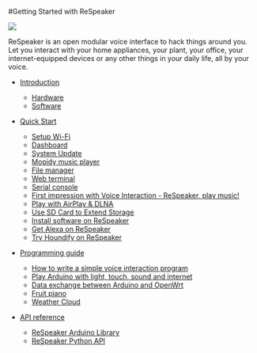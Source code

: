 #Getting Started with ReSpeaker

![](https://github.com/respeaker/get_started_with_respeaker/blob/master/img/respeakerReadme.jpg?raw=true)

ReSpeaker is an open modular voice interface to hack things around you. Let you interact with your home appliances, your plant, your office, your internet-equipped devices or any other things in your daily life, all by your voice.

- [Introduction](Introduction.md)
   - [Hardware](Introduction.md#hardware)
   - [Software](Introduction.md#software)
     
- [Quick Start](QuickStart.md)
   - [Setup Wi-Fi](QuickStart.md#setup-wi-fi)
   - [Dashboard](QuickStart.md#dashboard)
   - [System Update](QuickStart.md#system-update)
   - [Mopidy music player](QuickStart.md#mopidy-music-player)
   - [File manager](QuickStart.md#file-manager)
   - [Web terminal](QuickStart.md#web-terminal)   
   - [Serial console](QuickStart.md#serial-console)
   - [First impression with Voice Interaction - ReSpeaker, play music!](QuickStart.md#first-impression-with-voice-interaction---respeaker-play-music)
   - [Play with AirPlay & DLNA]()
   - [Use SD Card to Extend Storage](QuickStart.md#use-sd-card-to-extend-storage)
   - [Install software on ReSpeaker](QuickStart.md#install-software-on-respeaker)
   - [Get Alexa on ReSpeaker](https://github.com/respeaker/Alexa)
   - [Try Houndify on ReSpeaker]()
   
- [Programming guide](ProgrammingGuide.md)
   - [How to write a simple voice interaction program](ProgrammingGuide.md#how-to-write-a-simple-voice-interaction-program)
   - [Play Arduino with light, touch, sound and internet](ProgrammingGuide.md#play-arduino-with-light-touch-sound-and-internet)
   - [Data exchange between Arduino and OpenWrt](ProgrammingGuide.md#data-exchange-between-arduino-and-openwrt)
   - [Fruit piano](ProgrammingGuide.md#fruit-piano)
   - [Weather Cloud](ProgrammingGuide.md#weather-cloud)  
   
-  [API reference]()    
   - [ReSpeaker Arduino Library](ReSpeakerArduinoLibrary.md#respeaker-arduino-library)
   - [ReSpeaker Python API](ReSpeakerPythonAPI.md#respeaker-python-api) 





